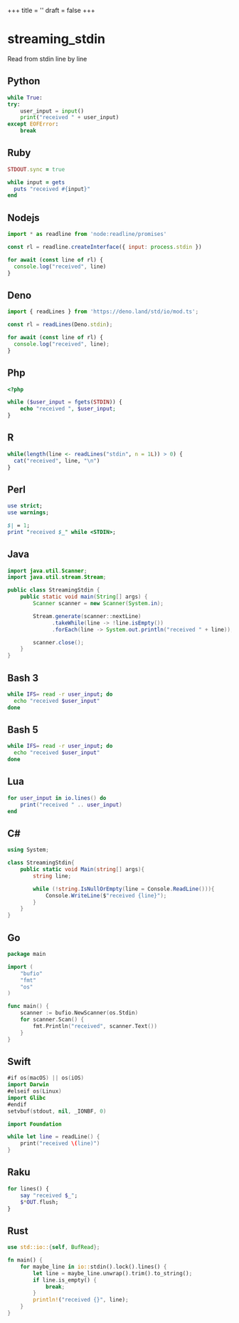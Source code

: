 +++
title = ''
draft = false
+++

# streaming_stdin

Read from stdin line by line

## Python

```python {filename="streaming_stdin.py"}
while True:
try:
    user_input = input()
    print("received " + user_input)
except EOFError:
    break
```

## Ruby

```ruby {filename="streaming_stdin.rb"}
STDOUT.sync = true

while input = gets
  puts "received #{input}"
end
```

## Nodejs

```javascript {filename="streaming_stdin.mjs"}
import * as readline from 'node:readline/promises'

const rl = readline.createInterface({ input: process.stdin })

for await (const line of rl) {
  console.log("received", line)
}
```

## Deno

```javascript {filename="streaming_stdin.mjs"}
import { readLines } from 'https://deno.land/std/io/mod.ts';

const rl = readLines(Deno.stdin);

for await (const line of rl) {
  console.log("received", line);
}
```

## Php

```php {filename="streaming_stdin.php"}
<?php

while ($user_input = fgets(STDIN)) {
    echo "received ", $user_input;
}
```

## R

```r {filename="streaming_stdin.R"}
while(length(line <- readLines("stdin", n = 1L)) > 0) {
  cat("received", line, "\n")
}
```

## Perl

```perl {filename="streaming_stdin.pl"}
use strict;
use warnings;

$| = 1;
print "received $_" while <STDIN>;
```

## Java

```java {filename="StreamingStdin.java"}
import java.util.Scanner;
import java.util.stream.Stream;

public class StreamingStdin {
    public static void main(String[] args) {
        Scanner scanner = new Scanner(System.in);

        Stream.generate(scanner::nextLine)
              .takeWhile(line -> !line.isEmpty())
              .forEach(line -> System.out.println("received " + line));

        scanner.close();
    }
}
```

## Bash 3

```bash {filename="streaming_stdin.sh"}
while IFS= read -r user_input; do
  echo "received $user_input"
done
```

## Bash 5

```bash {filename="streaming_stdin.sh"}
while IFS= read -r user_input; do
  echo "received $user_input"
done
```

## Lua

```lua {filename="streaming_stdin.lua"}
for user_input in io.lines() do
    print("received " .. user_input)
end
```

## C#

```csharp {filename="StreamingStdin.cs"}
using System;

class StreamingStdin{
    public static void Main(string[] args){
        string line;

        while (!string.IsNullOrEmpty(line = Console.ReadLine())){
            Console.WriteLine($"received {line}");
        }
    }
}
```

## Go

```go {filename="streaming_stdin.go"}
package main

import (
	"bufio"
	"fmt"
	"os"
)

func main() {
	scanner := bufio.NewScanner(os.Stdin)
	for scanner.Scan() {
		fmt.Println("received", scanner.Text())
	}
}
```

## Swift

```swift {filename="streaming_stdin.swift"}
#if os(macOS) || os(iOS)
import Darwin
#elseif os(Linux)
import Glibc
#endif
setvbuf(stdout, nil, _IONBF, 0)

import Foundation

while let line = readLine() {
    print("received \(line)")
}
```

## Raku

```raku {filename="streaming_stdin.raku"}
for lines() {
    say "received $_";
    $*OUT.flush;
}
```

## Rust

```rust {filename="streaming_stdin.rs"}
use std::io::{self, BufRead};

fn main() {
    for maybe_line in io::stdin().lock().lines() {
        let line = maybe_line.unwrap().trim().to_string();
        if line.is_empty() {
            break;
        }
        println!("received {}", line);
    }
}
```

